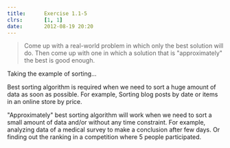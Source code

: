 ```yaml
---
title:      Exercise 1.1-5
clrs:       [1, 1]
date:       2012-08-19 20:20
---
```


> Come up with a real-world problem in which only the best solution will do. Then come up with one in which a solution that is "approximately" the best is good enough.

Taking the example of sorting...

Best sorting algorithm is required when we need to sort a huge amount of data as soon as possible. For example, Sorting blog posts by date or items in an online store by price.

"Approximately" best sorting algorithm will work when we need to sort a small amount of data and/or without any time constraint. For example, analyzing data of a medical survey to make a conclusion after few days. Or finding out the ranking in a competition where 5 people participated.
